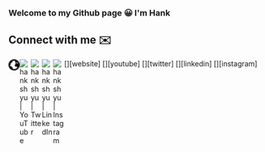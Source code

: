 ### Welcome to my Github page 😀 I'm Hank 

<!--
**hankshyu/hankshyu** is a ✨ _special_ ✨ repository because its `README.md` (this file) appears on your GitHub profile.

Here are some ideas to get you started:

- 🔭 I’m currently working on ...
- 🌱 I’m currently learning ...
- 👯 I’m looking to collaborate on ...
- 🤔 I’m looking for help with ...
- 💬 Ask me about ...
- 📫 How to reach me: ...
- 😄 Pronouns: ...
- ⚡ Fun fact: ...
-->
## Connect with me ✉️
[<img align="left" alt="hankshyu.com" width="22px" src="https://raw.githubusercontent.com/iconic/open-iconic/master/svg/globe.svg" />][website]
[<img align="left" alt="hankshyu | YouTube" width="22px" src="https://cdn.jsdelivr.net/npm/simple-icons@v3/icons/youtube.svg" />][youtube]
[<img align="left" alt="hankshyu | Twitter" width="22px" src="https://cdn.jsdelivr.net/npm/simple-icons@v3/icons/twitter.svg" />][twitter]
[<img align="left" alt="hankshyu | LinkedIn" width="22px" src="https://cdn.jsdelivr.net/npm/simple-icons@v3/icons/linkedin.svg" />][linkedin]
[<img align="left" alt="hankshyu | Instagram" width="22px" src="https://cdn.jsdelivr.net/npm/simple-icons@v3/icons/instagram.svg" />][instagram]

